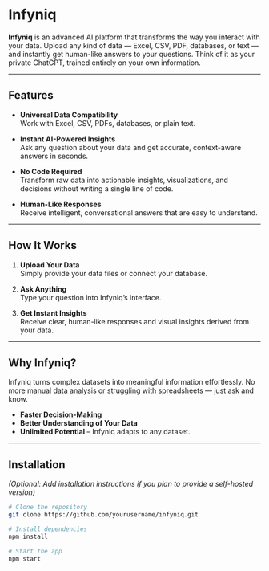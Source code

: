 # Infyniq

**Infyniq** is an advanced AI platform that transforms the way you interact with your data. Upload any kind of data — Excel, CSV, PDF, databases, or text — and instantly get human-like answers to your questions. Think of it as your private ChatGPT, trained entirely on your own information.

---

## Features

- **Universal Data Compatibility**  
  Work with Excel, CSV, PDFs, databases, or plain text.

- **Instant AI-Powered Insights**  
  Ask any question about your data and get accurate, context-aware answers in seconds.

- **No Code Required**  
  Transform raw data into actionable insights, visualizations, and decisions without writing a single line of code.

- **Human-Like Responses**  
  Receive intelligent, conversational answers that are easy to understand.

---

## How It Works

1. **Upload Your Data**  
   Simply provide your data files or connect your database.

2. **Ask Anything**  
   Type your question into Infyniq’s interface.

3. **Get Instant Insights**  
   Receive clear, human-like responses and visual insights derived from your data.

---

## Why Infyniq?

Infyniq turns complex datasets into meaningful information effortlessly. No more manual data analysis or struggling with spreadsheets — just ask and know.

- **Faster Decision-Making**  
- **Better Understanding of Your Data**  
- **Unlimited Potential** – Infyniq adapts to any dataset.

---

## Installation

*(Optional: Add installation instructions if you plan to provide a self-hosted version)*

```bash
# Clone the repository
git clone https://github.com/yourusername/infyniq.git

# Install dependencies
npm install

# Start the app
npm start
